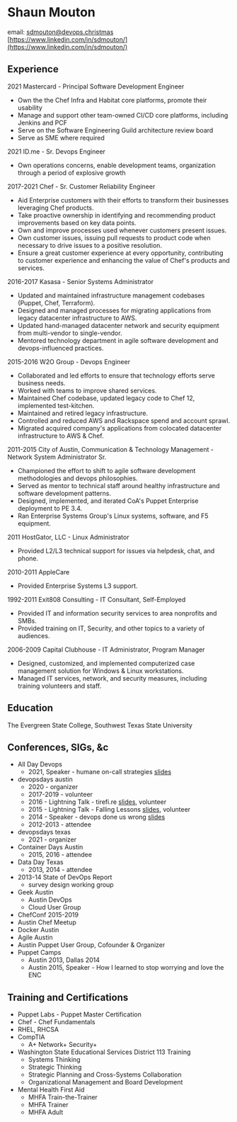 # Shaun Mouton

email: [sdmouton@devops.christmas](mailto:sdmouton@devops.christmas?subject=[GH]%20About%20Your%20Resume)  
[https://www.linkedin.com/in/sdmouton/](https://www.linkedin.com/in/sdmouton/)  

## Experience

2021 Mastercard - Principal Software Development Engineer

* Own the the Chef Infra and Habitat core platforms, promote their usability
* Manage and support other team-owned CI/CD core platforms, including Jenkins and PCF
* Serve on the Software Engineering Guild architecture review board
* Serve as SME where required

2021 ID.me - Sr. Devops Engineer

* Own operations concerns, enable development teams, organization through a period of explosive growth

2017-2021 Chef - Sr. Customer Reliability Engineer

* Aid Enterprise customers with their efforts to transform their businesses leveraging Chef products.
* Take proactive ownership in identifying and recommending product improvements based on key data points.
* Own and improve processes used whenever customers present issues.
* Own customer issues, issuing pull requests to product code when necessary to drive issues to a positive resolution.
* Ensure a great customer experience at every opportunity, contributing to customer experience and enhancing the value of Chef's products and services.

2016-2017 Kasasa - Senior Systems Administrator

* Updated and maintained infrastructure management codebases (Puppet, Chef, Terraform).
* Designed and managed processes for migrating applications from legacy datacenter infrastructure to AWS.
* Updated hand-managed datacenter network and security equipment from multi-vendor to single-vendor.
* Mentored technology department in agile software development and devops-influenced practices.

2015-2016 W2O Group - Devops Engineer

* Collaborated and led efforts to ensure that technology efforts serve business needs.
* Worked with teams to improve shared services.
* Maintained Chef codebase, updated legacy code to Chef 12, implemented test-kitchen.
* Maintained and retired legacy infrastructure.
* Controlled and reduced AWS and Rackspace spend and account sprawl.
* Migrated acquired company's applications from colocated datacenter infrastructure to AWS & Chef.

2011-2015 City of Austin, Communication & Technology Management - Network System Administrator Sr.

* Championed the effort to shift to agile software development methodologies and devops philosophies.
* Served as mentor to technical staff around healthy infrastructure and software development patterns.
* Designed, implemented, and iterated CoA's Puppet Enterprise deployment to PE 3.4.
* Ran Enterprise Systems Group's Linux systems, software, and F5 equipment.

2011 HostGator, LLC - Linux Administrator

* Provided L2/L3 technical support for issues via helpdesk, chat, and phone.

2010-2011 AppleCare

* Provided Enterprise Systems L3 support.

1992-2011 Exit808 Consulting - IT Consultant, Self-Employed

* Provided IT and information security services to area nonprofits and SMBs.
* Provided training on IT, Security, and other topics to a variety of audiences.

2006-2009 Capital Clubhouse - IT Administrator, Program Manager

* Designed, customized, and implemented computerized case management solution for Windows & Linux workstations.
* Managed IT services, network, and security measures, including training volunteers and staff.

## Education

The Evergreen State College, Southwest Texas State University

## Conferences, SIGs, &c

* All Day Devops
  * 2021, Speaker - humane on-call strategies [slides](slides/2021-ADDO-SRE-humane-on-call-strategies.pdf)
* devopsdays austin
  * 2020 - organizer
  * 2017-2019 - volunteer
  * 2016 - Lightning Talk - tirefi.re [slides](slides/2016-This-is-a-Tire-Fire.pdf), volunteer
  * 2015 - Lightning Talk - Falling Lessons [slides](slides/2015-DODATX-Falling-Lessons.pdf), volunteer
  * 2014 - Speaker - devops done us wrong [slides](slides/2014-DODATX-devops-done-us-wrong.pdf)
  * 2012-2013 - attendee
* devopsdays texas
  * 2021 - organizer
* Container Days Austin
  * 2015, 2016 - attendee
* Data Day Texas
  * 2013, 2014 - attendee
* 2013-14 State of DevOps Report
  * survey design working group
* Geek Austin
  * Austin DevOps
  * Cloud User Group
* ChefConf 2015-2019
* Austin Chef Meetup
* Docker Austin
* Agile Austin
* Austin Puppet User Group, Cofounder & Organizer
* Puppet Camps
  * Austin 2013, Dallas 2014
  * Austin 2015, Speaker - How I learned to stop worrying and love the ENC

## Training and Certifications

* Puppet Labs - Puppet Master Certification
* Chef - Chef Fundamentals
* RHEL, RHCSA
* CompTIA
  * A+ Network+ Security+
* Washington State Educational Services District 113 Training
  * Systems Thinking
  * Strategic Thinking
  * Strategic Planning and Cross-Systems Collaboration
  * Organizational Management and Board Development
* Mental Health First Aid
  * MHFA Train-the-Trainer
  * MHFA Trainer
  * MHFA Adult
